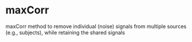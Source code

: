 # maxCorr
maxCorr method to remove individual (noise) signals from multiple sources (e.g., subjects), while retaining the shared signals
